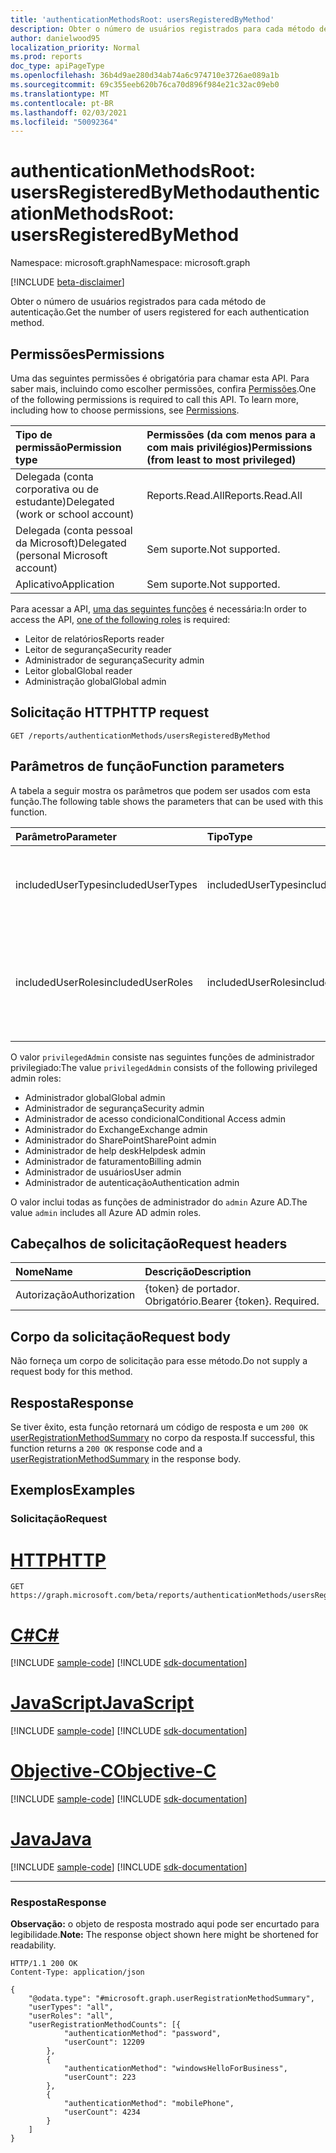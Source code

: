 ```yaml
---
title: 'authenticationMethodsRoot: usersRegisteredByMethod'
description: Obter o número de usuários registrados para cada método de autenticação.
author: danielwood95
localization_priority: Normal
ms.prod: reports
doc_type: apiPageType
ms.openlocfilehash: 36b4d9ae280d34ab74a6c974710e3726ae089a1b
ms.sourcegitcommit: 69c355eeb620b76ca70d896f984e21c32ac09eb0
ms.translationtype: MT
ms.contentlocale: pt-BR
ms.lasthandoff: 02/03/2021
ms.locfileid: "50092364"
---
```

# <a name="authenticationmethodsroot-usersregisteredbymethod"></a><span data-ttu-id="2a160-103">authenticationMethodsRoot: usersRegisteredByMethod</span><span class="sxs-lookup"><span data-stu-id="2a160-103">authenticationMethodsRoot: usersRegisteredByMethod</span></span>
<span data-ttu-id="2a160-104">Namespace: microsoft.graph</span><span class="sxs-lookup"><span data-stu-id="2a160-104">Namespace: microsoft.graph</span></span>

[!INCLUDE [beta-disclaimer](../../includes/beta-disclaimer.md)]

<span data-ttu-id="2a160-105">Obter o número de usuários registrados para cada método de autenticação.</span><span class="sxs-lookup"><span data-stu-id="2a160-105">Get the number of users registered for each authentication method.</span></span>

## <a name="permissions"></a><span data-ttu-id="2a160-106">Permissões</span><span class="sxs-lookup"><span data-stu-id="2a160-106">Permissions</span></span>
<span data-ttu-id="2a160-p101">Uma das seguintes permissões é obrigatória para chamar esta API. Para saber mais, incluindo como escolher permissões, confira [Permissões](/graph/permissions-reference).</span><span class="sxs-lookup"><span data-stu-id="2a160-p101">One of the following permissions is required to call this API. To learn more, including how to choose permissions, see [Permissions](/graph/permissions-reference).</span></span>

|<span data-ttu-id="2a160-109">Tipo de permissão</span><span class="sxs-lookup"><span data-stu-id="2a160-109">Permission type</span></span>|<span data-ttu-id="2a160-110">Permissões (da com menos para a com mais privilégios)</span><span class="sxs-lookup"><span data-stu-id="2a160-110">Permissions (from least to most privileged)</span></span>|
|:---|:---|
|<span data-ttu-id="2a160-111">Delegada (conta corporativa ou de estudante)</span><span class="sxs-lookup"><span data-stu-id="2a160-111">Delegated (work or school account)</span></span>|<span data-ttu-id="2a160-112">Reports.Read.All</span><span class="sxs-lookup"><span data-stu-id="2a160-112">Reports.Read.All</span></span>|
|<span data-ttu-id="2a160-113">Delegada (conta pessoal da Microsoft)</span><span class="sxs-lookup"><span data-stu-id="2a160-113">Delegated (personal Microsoft account)</span></span>|<span data-ttu-id="2a160-114">Sem suporte.</span><span class="sxs-lookup"><span data-stu-id="2a160-114">Not supported.</span></span>|
|<span data-ttu-id="2a160-115">Aplicativo</span><span class="sxs-lookup"><span data-stu-id="2a160-115">Application</span></span>|<span data-ttu-id="2a160-116">Sem suporte.</span><span class="sxs-lookup"><span data-stu-id="2a160-116">Not supported.</span></span>|

<span data-ttu-id="2a160-117">Para acessar a API, [uma das seguintes funções](/azure/active-directory/users-groups-roles/directory-assign-admin-roles#available-roles) é necessária:</span><span class="sxs-lookup"><span data-stu-id="2a160-117">In order to access the API, [one of the following roles](/azure/active-directory/users-groups-roles/directory-assign-admin-roles#available-roles) is required:</span></span>

* <span data-ttu-id="2a160-118">Leitor de relatórios</span><span class="sxs-lookup"><span data-stu-id="2a160-118">Reports reader</span></span>
* <span data-ttu-id="2a160-119">Leitor de segurança</span><span class="sxs-lookup"><span data-stu-id="2a160-119">Security reader</span></span>
* <span data-ttu-id="2a160-120">Administrador de segurança</span><span class="sxs-lookup"><span data-stu-id="2a160-120">Security admin</span></span>
* <span data-ttu-id="2a160-121">Leitor global</span><span class="sxs-lookup"><span data-stu-id="2a160-121">Global reader</span></span>
* <span data-ttu-id="2a160-122">Administração global</span><span class="sxs-lookup"><span data-stu-id="2a160-122">Global admin</span></span>

## <a name="http-request"></a><span data-ttu-id="2a160-123">Solicitação HTTP</span><span class="sxs-lookup"><span data-stu-id="2a160-123">HTTP request</span></span>

<!-- {
  "blockType": "ignored"
}
-->
``` http
GET /reports/authenticationMethods/usersRegisteredByMethod
```

## <a name="function-parameters"></a><span data-ttu-id="2a160-124">Parâmetros de função</span><span class="sxs-lookup"><span data-stu-id="2a160-124">Function parameters</span></span>
<span data-ttu-id="2a160-125">A tabela a seguir mostra os parâmetros que podem ser usados com esta função.</span><span class="sxs-lookup"><span data-stu-id="2a160-125">The following table shows the parameters that can be used with this function.</span></span>

|<span data-ttu-id="2a160-126">Parâmetro</span><span class="sxs-lookup"><span data-stu-id="2a160-126">Parameter</span></span>|<span data-ttu-id="2a160-127">Tipo</span><span class="sxs-lookup"><span data-stu-id="2a160-127">Type</span></span>|<span data-ttu-id="2a160-128">Descrição</span><span class="sxs-lookup"><span data-stu-id="2a160-128">Description</span></span>|
|:---|:---|:---|
|<span data-ttu-id="2a160-129">includedUserTypes</span><span class="sxs-lookup"><span data-stu-id="2a160-129">includedUserTypes</span></span>|<span data-ttu-id="2a160-130">includedUserTypes</span><span class="sxs-lookup"><span data-stu-id="2a160-130">includedUserTypes</span></span>|<span data-ttu-id="2a160-131">Tipo de usuário.</span><span class="sxs-lookup"><span data-stu-id="2a160-131">User type.</span></span> <span data-ttu-id="2a160-132">Os valores possíveis são: `all`, `member`, `guest`.</span><span class="sxs-lookup"><span data-stu-id="2a160-132">Possible values are: `all`, `member`, `guest`.</span></span>|
|<span data-ttu-id="2a160-133">includedUserRoles</span><span class="sxs-lookup"><span data-stu-id="2a160-133">includedUserRoles</span></span>|<span data-ttu-id="2a160-134">includedUserRoles</span><span class="sxs-lookup"><span data-stu-id="2a160-134">includedUserRoles</span></span>|<span data-ttu-id="2a160-135">Tipo de função de usuário.</span><span class="sxs-lookup"><span data-stu-id="2a160-135">User role type.</span></span> <span data-ttu-id="2a160-136">Os valores possíveis são: `all`, `privilegedAdmin`, `admin`, `user`.</span><span class="sxs-lookup"><span data-stu-id="2a160-136">Possible values are: `all`, `privilegedAdmin`, `admin`, `user`.</span></span>|

<span data-ttu-id="2a160-137">O valor `privilegedAdmin` consiste nas seguintes funções de administrador privilegiado:</span><span class="sxs-lookup"><span data-stu-id="2a160-137">The value `privilegedAdmin` consists of the following privileged admin roles:</span></span>

* <span data-ttu-id="2a160-138">Administrador global</span><span class="sxs-lookup"><span data-stu-id="2a160-138">Global admin</span></span>
* <span data-ttu-id="2a160-139">Administrador de segurança</span><span class="sxs-lookup"><span data-stu-id="2a160-139">Security admin</span></span>
* <span data-ttu-id="2a160-140">Administrador de acesso condicional</span><span class="sxs-lookup"><span data-stu-id="2a160-140">Conditional Access admin</span></span>
* <span data-ttu-id="2a160-141">Administrador do Exchange</span><span class="sxs-lookup"><span data-stu-id="2a160-141">Exchange admin</span></span>
* <span data-ttu-id="2a160-142">Administrador do SharePoint</span><span class="sxs-lookup"><span data-stu-id="2a160-142">SharePoint admin</span></span>
* <span data-ttu-id="2a160-143">Administrador de help desk</span><span class="sxs-lookup"><span data-stu-id="2a160-143">Helpdesk admin</span></span>
* <span data-ttu-id="2a160-144">Administrador de faturamento</span><span class="sxs-lookup"><span data-stu-id="2a160-144">Billing admin</span></span>
* <span data-ttu-id="2a160-145">Administrador de usuários</span><span class="sxs-lookup"><span data-stu-id="2a160-145">User admin</span></span>
* <span data-ttu-id="2a160-146">Administrador de autenticação</span><span class="sxs-lookup"><span data-stu-id="2a160-146">Authentication admin</span></span>

<span data-ttu-id="2a160-147">O valor inclui todas as funções de administrador do `admin` Azure AD.</span><span class="sxs-lookup"><span data-stu-id="2a160-147">The value `admin` includes all Azure AD admin roles.</span></span> 

## <a name="request-headers"></a><span data-ttu-id="2a160-148">Cabeçalhos de solicitação</span><span class="sxs-lookup"><span data-stu-id="2a160-148">Request headers</span></span>
|<span data-ttu-id="2a160-149">Nome</span><span class="sxs-lookup"><span data-stu-id="2a160-149">Name</span></span>|<span data-ttu-id="2a160-150">Descrição</span><span class="sxs-lookup"><span data-stu-id="2a160-150">Description</span></span>|
|:---|:---|
|<span data-ttu-id="2a160-151">Autorização</span><span class="sxs-lookup"><span data-stu-id="2a160-151">Authorization</span></span>|<span data-ttu-id="2a160-p104">{token} de portador. Obrigatório.</span><span class="sxs-lookup"><span data-stu-id="2a160-p104">Bearer {token}. Required.</span></span>|

## <a name="request-body"></a><span data-ttu-id="2a160-154">Corpo da solicitação</span><span class="sxs-lookup"><span data-stu-id="2a160-154">Request body</span></span>
<span data-ttu-id="2a160-155">Não forneça um corpo de solicitação para esse método.</span><span class="sxs-lookup"><span data-stu-id="2a160-155">Do not supply a request body for this method.</span></span>

## <a name="response"></a><span data-ttu-id="2a160-156">Resposta</span><span class="sxs-lookup"><span data-stu-id="2a160-156">Response</span></span>

<span data-ttu-id="2a160-157">Se tiver êxito, esta função retornará um código de resposta e um `200 OK` [userRegistrationMethodSummary](../resources/userregistrationmethodsummary.md) no corpo da resposta.</span><span class="sxs-lookup"><span data-stu-id="2a160-157">If successful, this function returns a `200 OK` response code and a [userRegistrationMethodSummary](../resources/userregistrationmethodsummary.md) in the response body.</span></span>

## <a name="examples"></a><span data-ttu-id="2a160-158">Exemplos</span><span class="sxs-lookup"><span data-stu-id="2a160-158">Examples</span></span>

### <a name="request"></a><span data-ttu-id="2a160-159">Solicitação</span><span class="sxs-lookup"><span data-stu-id="2a160-159">Request</span></span>

# <a name="http"></a>[<span data-ttu-id="2a160-160">HTTP</span><span class="sxs-lookup"><span data-stu-id="2a160-160">HTTP</span></span>](#tab/http)
<!-- {
  "blockType": "request",
  "name": "authenticationmethodsroot_usersregisteredbymethod"
}
-->
``` http
GET https://graph.microsoft.com/beta/reports/authenticationMethods/usersRegisteredByMethod(includedUserTypes='all',includedUserRoles='all')
```
# <a name="c"></a>[<span data-ttu-id="2a160-161">C#</span><span class="sxs-lookup"><span data-stu-id="2a160-161">C#</span></span>](#tab/csharp)
[!INCLUDE [sample-code](../includes/snippets/csharp/authenticationmethodsroot-usersregisteredbymethod-csharp-snippets.md)]
[!INCLUDE [sdk-documentation](../includes/snippets/snippets-sdk-documentation-link.md)]

# <a name="javascript"></a>[<span data-ttu-id="2a160-162">JavaScript</span><span class="sxs-lookup"><span data-stu-id="2a160-162">JavaScript</span></span>](#tab/javascript)
[!INCLUDE [sample-code](../includes/snippets/javascript/authenticationmethodsroot-usersregisteredbymethod-javascript-snippets.md)]
[!INCLUDE [sdk-documentation](../includes/snippets/snippets-sdk-documentation-link.md)]

# <a name="objective-c"></a>[<span data-ttu-id="2a160-163">Objective-C</span><span class="sxs-lookup"><span data-stu-id="2a160-163">Objective-C</span></span>](#tab/objc)
[!INCLUDE [sample-code](../includes/snippets/objc/authenticationmethodsroot-usersregisteredbymethod-objc-snippets.md)]
[!INCLUDE [sdk-documentation](../includes/snippets/snippets-sdk-documentation-link.md)]

# <a name="java"></a>[<span data-ttu-id="2a160-164">Java</span><span class="sxs-lookup"><span data-stu-id="2a160-164">Java</span></span>](#tab/java)
[!INCLUDE [sample-code](../includes/snippets/java/authenticationmethodsroot-usersregisteredbymethod-java-snippets.md)]
[!INCLUDE [sdk-documentation](../includes/snippets/snippets-sdk-documentation-link.md)]

---



### <a name="response"></a><span data-ttu-id="2a160-165">Resposta</span><span class="sxs-lookup"><span data-stu-id="2a160-165">Response</span></span>
<span data-ttu-id="2a160-166">**Observação:** o objeto de resposta mostrado aqui pode ser encurtado para legibilidade.</span><span class="sxs-lookup"><span data-stu-id="2a160-166">**Note:** The response object shown here might be shortened for readability.</span></span>
<!-- {
  "blockType": "response",
  "truncated": true,
  "@odata.type": "microsoft.graph.userRegistrationFeatureSummary"
}
-->
``` http
HTTP/1.1 200 OK
Content-Type: application/json

{
    "@odata.type": "#microsoft.graph.userRegistrationMethodSummary",
    "userTypes": "all",
    "userRoles": "all",
    "userRegistrationMethodCounts": [{
            "authenticationMethod": "password",
            "userCount": 12209
        },
        {
            "authenticationMethod": "windowsHelloForBusiness",
            "userCount": 223
        },
        {
            "authenticationMethod": "mobilePhone",
            "userCount": 4234
        }
    ]
}
```

